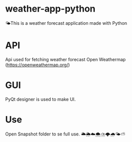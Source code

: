 # weather-app-python
🌤️This is a weather forecast application made with Python

# API
Api used for fetching weather forecast Open Weathermap (https://openweathermap.org/)

# GUI
PyQt designer is used to make UI. 

# Use
Open Snapshot folder to se full use.
🌥️🌦️☁️🌨️⛈️🌩️🌧️🌤️⛅
